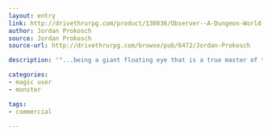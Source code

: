 ```yaml
---
layout: entry
link: http://drivethrurpg.com/product/130836/Observer--A-Dungeon-World-Playbook
author: Jordan Prokosch
source: Jordan Prokosch
source-url: http://drivethrurpg.com/browse/pub/6472/Jordan-Prokosch

description: '"...being a giant floating eye that is a true master of the arcane!"'

categories:
- magic user
- monster

tags:
- commercial

---
```

